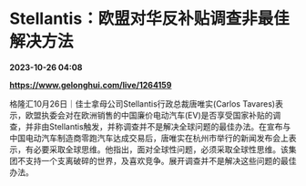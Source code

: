 # Stellantis：欧盟对华反补贴调查非最佳解决方法

**2023-10-26 04:08**

**https://www.gelonghui.com/live/1264159**

格隆汇10月26日｜佳士拿母公司Stellantis行政总裁唐唯实(Carlos Tavares)表示，欧盟执委会对在欧洲销售的中国廉价电动汽车(EV)是否享受国家补贴的调查，并非由Stellantis触发，并称调查并不是解决全球问题的最佳办法。在宣布与中国电动汽车制造商零跑汽车达成交易后，唐唯实在杭州市举行的新闻发布会上表示，有必要采取全球思维。他指出，面对全球性问题，必须采取全球性思维。该集团不支持一个支离破碎的世界，及喜欢竞争。展开调查并不是解决这些问题的最佳办法。